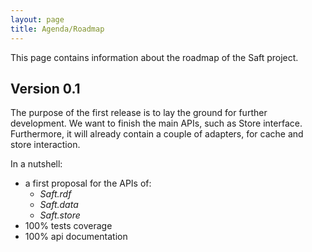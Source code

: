 ```yaml
---
layout: page
title: Agenda/Roadmap
---
```


This page contains information about the roadmap of the Saft project.

## Version 0.1

The purpose of the first release is to lay the ground for further development. We want to finish the main APIs, such as Store interface. Furthermore, it will already contain a couple of adapters, for cache and store interaction.

In a nutshell:

- a first proposal for the APIs of:
    - _Saft.rdf_
    - _Saft.data_
    - _Saft.store_
- 100% tests coverage
- 100% api documentation
